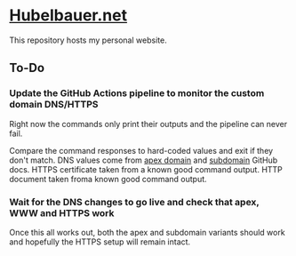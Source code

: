 # [Hubelbauer.net](https://hubelbauer.net)

This repository hosts my personal website.

## To-Do

### Update the GitHub Actions pipeline to monitor the custom domain DNS/HTTPS

Right now the commands only print their outputs and the pipeline can never fail.

Compare the command responses to hard-coded values and exit if they don't match.
DNS values come from [apex domain][apex] and [subdomain][subdomain] GitHub docs.
HTTPS certificate taken from a known good command output.
HTTP document taken froma known good command output.

[apex]: https://docs.github.com/en/pages/configuring-a-custom-domain-for-your-github-pages-site/managing-a-custom-domain-for-your-github-pages-site#configuring-an-apex-domain
[subdomain]: https://docs.github.com/en/pages/configuring-a-custom-domain-for-your-github-pages-site/managing-a-custom-domain-for-your-github-pages-site#configuring-an-apex-domain-and-the-www-subdomain-variant

### Wait for the DNS changes to go live and check that apex, WWW and HTTPS work

Once this all works out, both the apex and subdomain variants should work and
hopefully the HTTPS setup will remain intact.
